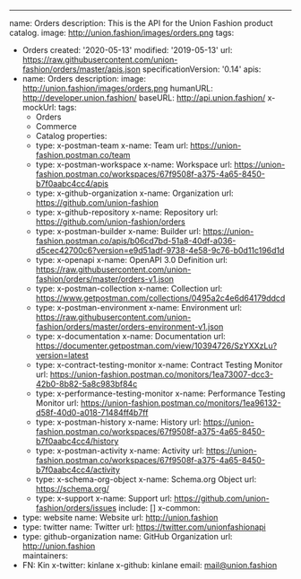 ---
name: Orders
description: This is the API for the Union Fashion product catalog.
image: http://union.fashion/images/orders.png
tags:
- Orders
created: '2020-05-13'
modified: '2019-05-13'
url: https://raw.githubusercontent.com/union-fashion/orders/master/apis.json
specificationVersion: '0.14'
apis:
- name: Orders
  description:
  image: http://union.fashion/images/orders.png
  humanURL: http://developer.union.fashion/
  baseURL: http://api.union.fashion/
  x-mockUrl:
  tags:
  - Orders
  - Commerce
  - Catalog
  properties:
  - type: x-postman-team
    x-name: Team
    url: https://union-fashion.postman.co/team
  - type: x-postman-workspace
    x-name: Workspace
    url: https://union-fashion.postman.co/workspaces/67f9508f-a375-4a65-8450-b7f0aabc4cc4/apis
  - type: x-github-organization
    x-name: Organization
    url: https://github.com/union-fashion  
  - type: x-github-repository
    x-name: Repository
    url: https://github.com/union-fashion/orders
  - type: x-postman-builder
    x-name: Builder
    url: https://union-fashion.postman.co/apis/b06cd7bd-51a8-40df-a036-d5cec42700c6?version=e9d51adf-9738-4e58-9c76-b0d11c196d1d         
  - type: x-openapi
    x-name: OpenAPI 3.0 Definition
    url: https://raw.githubusercontent.com/union-fashion/orders/master/orders-v1.json
  - type: x-postman-collection
    x-name: Collection
    url: https://www.getpostman.com/collections/0495a2c4e6d64179ddcd
  - type: x-postman-environment
    x-name: Environment
    url: https://raw.githubusercontent.com/union-fashion/orders/master/orders-environment-v1.json       
  - type: x-documentation
    x-name: Documentation
    url: https://documenter.getpostman.com/view/10394726/SzYXXzLu?version=latest
  - type: x-contract-testing-monitor
    x-name: Contract Testing Monitor
    url: https://union-fashion.postman.co/monitors/1ea73007-dcc3-42b0-8b82-5a8c983bf84c
  - type: x-performance-testing-monitor
    x-name: Performance Testing Monitor
    url: https://union-fashion.postman.co/monitors/1ea96132-d58f-40d0-a018-71484ff4b7ff
  - type: x-postman-history
    x-name: History
    url: https://union-fashion.postman.co/workspaces/67f9508f-a375-4a65-8450-b7f0aabc4cc4/history
  - type: x-postman-activity
    x-name: Activity
    url: https://union-fashion.postman.co/workspaces/67f9508f-a375-4a65-8450-b7f0aabc4cc4/activity
  - type: x-schema-org-object
    x-name: Schema.org Object
    url: https://schema.org/      
  - type: x-support
    x-name: Support
    url: https://github.com/union-fashion/orders/issues
include: []
x-common:
- type: website
  name: Website
  url: http://union.fashion
- type: twitter
  name: Twitter
  url: https://twitter.com/unionfashionapi
- type: github-organization
  name: GitHub Organization
  url: http://union.fashion      
maintainers:
- FN: Kin
  x-twitter: kinlane
  x-github: kinlane
  email: mail@union.fashion
